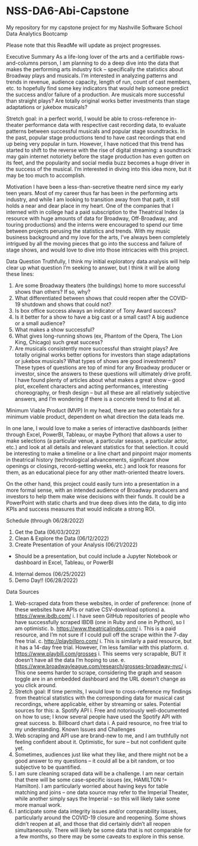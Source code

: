 # NSS-DA6-Abi-Capstone
My repository for my capstone project for my Nashville Software School Data Analytics Bootcamp

Please note that this ReadMe will update as project progresses.

Executive Summary
As a life-long lover of the arts and a certifiable rows-and-columns person, I am planning to do a deep dive into the data that makes the performing arts industry tick – specifically the statistics about Broadway plays and musicals. I’m interested in analyzing patterns and trends in revenue, audience capacity, length of run, count of cast members, etc. to hopefully find some key indicators that would help someone predict the success and/or failure of a production. Are musicals more successful than straight plays? Are totally original works better investments than stage adaptations or jukebox musicals?

Stretch goal: in a perfect world, I would be able to cross-reference in-theater performance data with respective cast recording data, to evaluate patterns between successful musicals and popular stage soundtracks. In the past, popular stage productions tend to have cast recordings that end up being very popular in turn. However, I have noticed that this trend has started to shift to the reverse with the rise of digital streaming: a soundtrack may gain internet notoriety before the stage production has even gotten on its feet, and the popularity and social media buzz becomes a huge driver in the success of the musical. I’m interested in diving into this idea more, but it may be too much to accomplish.

Motivation
I have been a less-than-secretive theatre nerd since my early teen years. Most of my career thus far has been in the performing arts industry, and while I am looking to transition away from that path, it still holds a near and dear place in my heart. One of the companies that I interned with in college had a paid subscription to the Theatrical Index (a resource with huge amounts of data for Broadway, Off-Broadway, and touring productions) and the interns were encouraged to spend our time between projects perusing the statistics and trends. With my music business background and my love for the arts, I’ve always been completely intrigued by all the moving pieces that go into the success and failure of stage shows, and would love to dive into those intricacies with this project.

Data Question
Truthfully, I think my initial exploratory data analysis will help clear up what question I’m seeking to answer, but I think it will be along these lines:
1.	Are some Broadway theaters (the buildings) home to more successful shows than others? If so, why?
2.	What differentiated between shows that could reopen after the COVID-19 shutdown and shows that could not?
3.	Is box office success always an indicator of Tony Award success?
4.	Is it better for a show to have a big cast or a small cast? A big audience or a small audience?
5.	What makes a show successful?
6.	What gives long-running shows (ex, Phantom of the Opera, The Lion King, Chicago) such great success?
7.	Are musicals consistently more successful than straight plays? Are totally original works better options for investors than stage adaptations or jukebox musicals? What types of shows are good investments?
These types of questions are top of mind for any Broadway producer or investor, since the answers to these questions will ultimately drive profit. I have found plenty of articles about what makes a great show – good plot, excellent characters and acting performances, interesting choreography, or fresh design – but all these are all relatively subjective answers, and I’m wondering if there is a concrete trend to find at all.

Minimum Viable Product (MVP)
In my head, there are two potentials for a minimum viable product, dependent on what direction the data leads me.

In one lane, I would love to make a series of interactive dashboards (either through Excel, PowerBI, Tableau, or maybe Python) that allows a user to make selections (a particular venue, a particular season, a particular actor, etc.) and look at all details and relevant statistics for that selection. It could be interesting to make a timeline or a line chart and pinpoint major moments in theatrical history (technological advancements, significant show openings or closings, record-setting weeks, etc.) and look for reasons for them, as an educational piece for any other math-oriented theatre lovers.

On the other hand, this project could easily turn into a presentation in a more formal sense, with an intended audience of Broadway producers and investors to help them make wise decisions with their funds. It could be a PowerPoint with static charts and true deep dives into the data, to dig into KPIs and success measures that would indicate a strong ROI.

Schedule (through 06/28/2022)
1.	Get the Data (06/03/2022)
2.	Clean & Explore the Data (06/12/2022)
3.	Create Presentation of your Analysis (06/21/2022)
-	Should be a presentation, but could include a Jupyter Notebook or dashboard in Excel, Tableau, or PowerBI
4.	Internal demos (06/25/2022)
5.	Demo Day!! (06/28/2022)

Data Sources
1.	Web-scraped data from these websites, in order of preference: (none of these websites have APIs or native CSV-download options)
a.	https://www.ibdb.com/
i.	I have seen GitHub repositories of people who have successfully scraped IBDB (one in Ruby and one in Python), so I am optimistic.
b.	https://www.theatricalindex.com/
i.	This is a paid resource, and I’m not sure if I could pull off the scrape within the 7-day free trial.
c.	http://playbillpro.com/
i.	This is similarly a paid resource, but it has a 14-day free trial. However, I’m less familiar with this platform.
d.	https://www.playbill.com/grosses
i.	This seems very scrapable, BUT it doesn’t have all the data I’m hoping to use.
e.	https://www.broadwayleague.com/research/grosses-broadway-nyc/
i.	This one seems harder to scrape, considering the graph and season toggle are in an embedded dashboard and the URL doesn’t change as you click around.
2.	Stretch goal: If time permits, I would love to cross-reference my findings from theatrical statistics with the corresponding data for musical cast recordings, where applicable, either by streaming or sales. Potential sources for this:
a.	Spotify API
i.	Free and notoriously well-documented on how to use; I know several people have used the Spotify API with great success.
b.	Billboard chart data
i.	A paid resource, no free trial to my understanding.
Known Issues and Challenges
1.	Web scraping and API use are brand-new to me, and I am truthfully not feeling confident about it. Optimistic, for sure – but not confident quite yet.
2.	Sometimes, audiences just like what they like, and there might not be a good answer to my questions – it could all be a bit random, or too subjective to be quantified.
3.	I am sure cleaning scraped data will be a challenge. I am near certain that there will be some case-specific issues (ex, HAMILTON != Hamilton). I am particularly worried about having keys for table matching and joins – one data source may refer to the Imperial Theater, while another simply says the Imperial – so this will likely take some more manual work.
4.	I anticipate some data integrity issues and/or comparability issues, particularly around the COVID-19 closure and reopening. Some shows didn’t reopen at all, and those that did certainly didn’t all reopen simultaneously. There will likely be some data that is not comparable for a few months, so there may be some caveats to explore in this sense.

